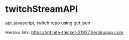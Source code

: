 # twitchStreamAPI
api, javascript, twitch repo using get.json

Heroku link: https://infinite-thicket-21927.herokuapp.com